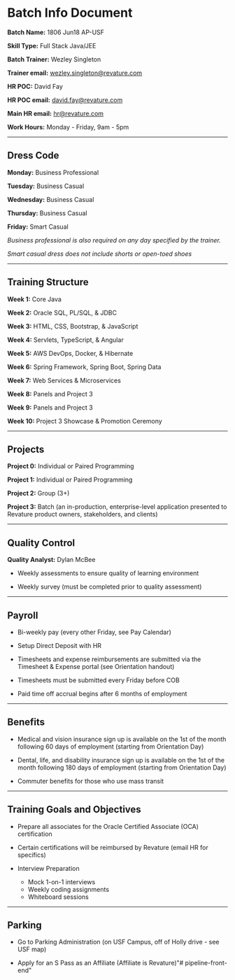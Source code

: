 # Batch Info Document

**Batch Name:** 1806 Jun18 AP-USF

**Skill Type:** Full Stack Java/JEE

**Batch Trainer:** Wezley Singleton

**Trainer email:** wezley.singleton@revature.com

**HR POC:** David Fay

**HR POC email:** david.fay@revature.com

**Main HR email:** hr@revature.com

**Work Hours:** Monday - Friday, 9am - 5pm

___

## Dress Code

**Monday:** Business Professional

**Tuesday:** Business Casual

**Wednesday:** Business Casual

**Thursday:** Business Casual

**Friday:** Smart Casual

_Business professional is also required on any day specified by the trainer._

_Smart casual dress does *not* include shorts or open-toed shoes_

___

## Training Structure

**Week 1:** Core Java

**Week 2:** Oracle SQL, PL/SQL, & JDBC

**Week 3:** HTML, CSS, Bootstrap, & JavaScript

**Week 4:** Servlets, TypeScript, & Angular

**Week 5:** AWS DevOps, Docker, & Hibernate

**Week 6:** Spring Framework, Spring Boot, Spring Data

**Week 7:** Web Services & Microservices

**Week 8:** Panels and Project 3

**Week 9:** Panels and Project 3

**Week 10:** Project 3 Showcase & Promotion Ceremony

___


## Projects

**Project 0:** Individual or Paired Programming

**Project 1:** Individual or Paired Programming

**Project 2:** Group (3+)

**Project 3:** Batch (an in-production, enterprise-level application presented to Revature product owners, stakeholders, and clients)

___

## Quality Control

**Quality Analyst:** Dylan McBee

+ Weekly assessments to ensure quality of learning environment

+ Weekly survey (must be completed prior to quality assessment)

___

## Payroll

+ Bi-weekly pay (every other Friday, see Pay Calendar)

+ Setup Direct Deposit with HR

+ Timesheets and expense reimbursements are submitted via the Timesheet & Expense portal (see Orientation handout)

+ Timesheets must be submitted every Friday before COB

+ Paid time off accrual begins after 6 months of employment

___

## Benefits

+ Medical and vision insurance sign up is available on the 1st of the month following 60 days of employment (starting from Orientation Day)

+ Dental, life, and disability insurance sign up is available on the 1st of the month following 180 days of employment (starting from Orientation Day)

+ Commuter benefits for those who use mass transit

___

## Training Goals and Objectives

+ Prepare all associates for the Oracle Certified Associate (OCA) certification

+ Certain certifications will be reimbursed by Revature (email HR for specifics)

+ Interview Preparation

    - Mock 1-on-1 interviews
    - Weekly coding assignments
    - Whiteboard sessions

___

## Parking

+ Go to Parking Administration (on USF Campus, off of Holly drive - see USF map)

+ Apply for an S Pass as an Affiliate (Affiliate is Revature)"# pipeline-front-end" 

